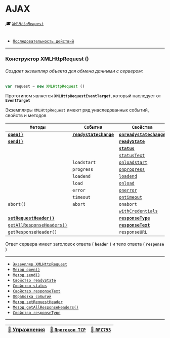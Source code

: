 # AJAX

###### :mortar_board: [`XMLHttpRequest`](XMLHttpRequest)

* [`Последовательность действий`](XMLHttpRequest-steps)

***

<a name="XMLHttpRequest"></a>

### Конструктор XMLHttpRequest ()

###### Создает экземпляр объекта для обмена данными с сервером:

```javascript
var request = new XMLHttpRequest ()
```

Прототипом является **`XMLHttpRequestEventTarget`**, который наследует от **`EventTarget`**

Экземпляры `XMLHttpRequest` имеют ряд унаследованных событий, свойств и методов

<a name='table'></a>

| `Методы` | `События` | `Свойства` |
|-|-|-|
| [**`open()`**](XMLHttpRequest-open) | [**`readystatechange`**](XMLHttpRequest-readyState) | [**`onreadystatechange`**](XMLHttpRequest-readyState) |
| [**`send()`**](XMLHttpRequest-send) | | [**`readyState`**](XMLHttpRequest-readyState) |
|  | | [**`status`**](XMLHttpRequest-status) |
|  | | [`statusText`](XMLHttpRequest-status) |
|  | `loadstart` | [`onloadstart`](XMLHttpRequest-events#on) |
|  | `progress` | [`onprogress`](XMLHttpRequest-events#on) |
|  | `loadend` | [`loadend`](XMLHttpRequest-events#on) |
|  | `load` | [`onload`](XMLHttpRequest-events#onload) |
|  | `error`  | [`onerror`](XMLHttpRequest-events#onerror) |
|  | `timeout` | [`ontimeout`](XMLHttpRequest-events#ontimeout)|
| `abort()` | `abort` | `onabort` |
|  |  | [`withCredentials`](XMLHttpRequest-withCredentials) |
| [**`setRequestHeader()`**](XMLHttpRequest-setRequestHeader) |  | [**`responseType`**](XMLHttpRequest-response#responseType) |
| [`getAllResponseHeaders()`](XMLHttpRequest-response#getAllResponseHeaders) | | [**`responseText`**](XMLHttpRequest-response#responseText) |
| `getResponseHeader()` | | `responseURL` |

Ответ сервера имеет заголовок ответа ( **`header`** ) и тело ответа ( **`response`** )

***

* [`Экземпляр XMLHttpRequest`](XMLHttpRequest-content)
* [`Метод open()`](XMLHttpRequest-open)
* [`Метод send()`](XMLHttpRequest-send)
* [`Свойство readyState`](XMLHttpRequest-readyState)
* [`Свойство status`](XMLHttpRequest-status)
* [`Свойство responseText`](XMLHttpRequest-responseText)
* [`Обработка событий`](XMLHttpRequest-events)
* [`Метод setRequestHeader`](XMLHttpRequest-setRequestHeader)
* [`Метод getAllResponseHeaders()`](XMLHttpRequest-response#getAllResponseHeaders)
* [`Свойство responseType`](XMLHttpRequest-response#responseType)

***

| [:briefcase: Упражнения](https://docs.google.com/forms/d/e/1FAIpQLSdA3JwhlOTXdZxCO3y1MdLe-pe-cynNVGeboy7IV0aWHliGHA/viewform) | [:link: `Протокол TCP`](https://xakep.ru/2002/04/11/14943/) | [:link: **`RFC793`**](https://www.lissyara.su/doc/rfc/rfc793/) |
|-|-|-|